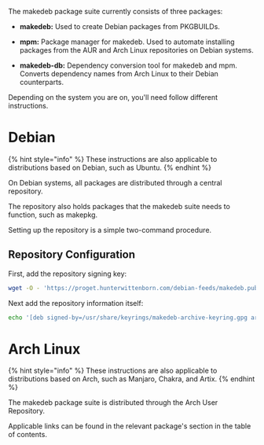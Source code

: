 The makedeb package suite currently consists of three packages:

- **makedeb:** Used to create Debian packages from PKGBUILDs.

- **mpm:** Package manager for makedeb. Used to automate installing packages from the AUR and Arch Linux repositories on Debian systems.
    
- **makedeb-db:** Dependency conversion tool for makedeb and mpm. Converts dependency names from Arch Linux to their Debian counterparts.

Depending on the system you are on, you'll need follow different instructions.

# Debian
{% hint style="info" %}
These instructions are also applicable to distributions based on Debian, such as Ubuntu.
{% endhint %}

On Debian systems, all packages are distributed through a central repository.

The repository also holds packages that the makedeb suite needs to function, such as makepkg.

Setting up the repository is a simple two-command procedure.

## Repository Configuration
First, add the repository signing key:

```sh
wget -O - 'https://proget.hunterwittenborn.com/debian-feeds/makedeb.pub' | gpg --dearmor | sudo tee /usr/share/keyrings/makedeb-archive-keyring.gpg &> /dev/null
```

Next add the repository information itself:

```sh
echo '[deb signed-by=/usr/share/keyrings/makedeb-archive-keyring.gpg arch=all] https://proget.hunterwittenborn.com/ makedeb main' | sudo tee /etc/apt/sources.list.d/makedeb.list
```

# Arch Linux
{% hint style="info" %}
These instructions are also applicable to distributions based on Arch, such as Manjaro, Chakra, and Artix.
{% endhint %}

The makedeb package suite is distributed through the Arch User Repository.

Applicable links can be found in the relevant package's section in the table of contents.
